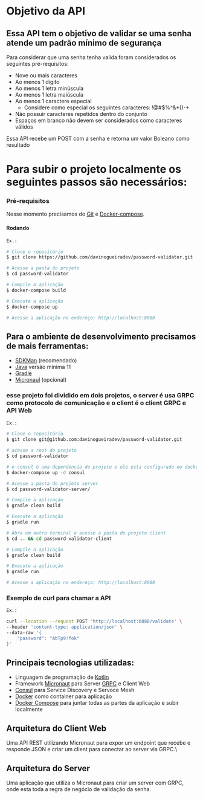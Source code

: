 # Objetivo da API

## Essa API tem o objetivo de validar se uma senha atende um padrão mínimo de segurança

Para considerar que uma senha tenha valida foram considerados os seguintes pré-requisitos:

- Nove ou mais caracteres
- Ao menos 1 dígito
- Ao menos 1 letra minúscula
- Ao menos 1 letra maiúscula
- Ao menos 1 caractere especial
  - Considere como especial os seguintes caracteres: !@#$%^&*()-+
- Não possuir caracteres repetidos dentro do conjunto
- Espaços em branco não devem ser considerados como caracteres válidos


Essa API recebe um POST com a senha e retorna um valor Boleano como resultado  

# Para subir o projeto localmente os seguintes passos são necessários:  

### Pré-requisitos

Nesse momento precisamos do [Git](https://git-scm.com) e [Docker-compose](https://docs.docker.com/compose/install).

#### Rodando

```bash
Ex.:

# Clone o repositório
$ git clone https://github.com/davinogueiradev/password-validator.git

# Acesse a pasta do projeto
$ cd password-validator

# Compile a aplicação
$ docker-compose build

# Execute a aplicação
$ docker-compose up

# Acesse a aplicação no endereço: http://localhost:8080
```

## Para o ambiente de desenvolvimento precisamos de mais ferramentas:

- [SDKMan](https://sdkman.io/install) (recomendado)
- [Java](https://sdkman.io/jdks#AdoptOpenJDK) versão mínima 11
- [Gradle](https://sdkman.io/sdks#gradle)
- [Micronaul](https://sdkman.io/sdks#micronaut) (opcional)

### esse projeto foi dividido em dois projetos, o server é usa GRPC como protocolo de comunicação e o client é o client GRPC e API Web

```bash
Ex.:

# Clone o repositório
$ git clone git@github.com:davinogueiradev/password-validator.git

# acesse a root do projeto
$ cd password-validator

# o consul é uma dependencia do projeto e ele esta configurado no docker-compose
$ docker-compose up -d consul

# Acesse a pasta do projeto server
$ cd password-validator-server/

# Compile a aplicação
$ gradle clean build

# Execute a aplicação
$ gradle run

# Abra um outro terminal e acesse a pasta do projeto client
$ cd .. && cd password-validator-client

# Compile a aplicação
$ gradle clean build

# Execute a aplicação
$ gradle run

# Acesse a aplicação no endereço: http://localhost:8080
```

### Exemplo de curl para chamar a API

```bash
Ex.:

curl --location --request POST 'http://localhost:8080/validate' \
--header 'content-type: application/json' \
--data-raw '{
    "password": "AbTp9!fok"
}'

```

## Principais tecnologias utilizadas:
 - Linguagem de programação de [Kotlin](https://kotlinlang.org/)
 - Framework [Micronaut](https://micronaut.io/) para Server [GRPC](https://grpc.io/) e Client Web
 - [Consul](https://www.consul.io/) para Service Discovery e Servoce Mesh
 - [Docker](https://docs.docker.com/get-docker/) como container para aplicação
 - [Docker Compose](https://docs.docker.com/compose/install/) para juntar todas as partes da aplicação e subir localmente

 ## Arquitetura do Client Web

 Uma API REST utilizando Micronaut para expor um endpoint que recebe e responde JSON e criar um client para conectar ao server via GRPC.\


 ## Arquitetura do Server

 Uma aplicação que utiliza o Micronaut para criar um server com GRPC, onde esta toda a regra de negócio de validação da senha.



